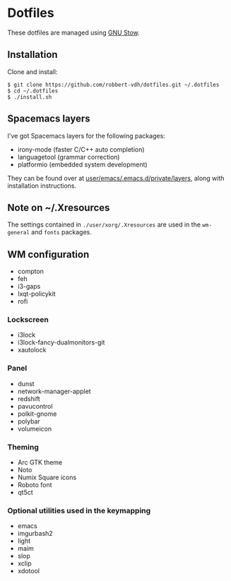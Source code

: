 # Dotfiles
These dotfiles are managed using 
[GNU Stow](https://www.gnu.org/software/stow/stow.html).

## Installation
Clone and install:

```shell
$ git clone https://github.com/robbert-vdh/dotfiles.git ~/.dotfiles
$ cd ~/.dotfiles
$ ./install.sh
```

## Spacemacs layers
I've got Spacemacs layers for the following packages:

-   irony-mode (faster C/C++ auto completion)
-   languagetool (grammar correction)
-   platformio (embedded system development)

They can be found over
at [user/emacs/.emacs.d/private/layers](user/emacs/.emacs.d/private/layers),
along with installation instructions.

## Note on ~/.Xresources
The settings contained in `./user/xorg/.Xresources` are used in the `wm-general`
and `fonts` packages.

## WM configuration
-   compton
-   feh
-   i3-gaps
-   lxqt-policykit
-   rofi

### Lockscreen
-   i3lock
-   i3lock-fancy-dualmonitors-git
-   xautolock

### Panel 
-   dunst
-   network-manager-applet
-   redshift
-   pavucontrol
-   polkit-gnome
-   polybar
-   volumeicon

### Theming
-   Arc GTK theme
-   Noto
-   Numix Square icons
-   Roboto font
-   qt5ct

### Optional utilities used in the keymapping
-   emacs
-   imgurbash2
-   light
-   maim
-   slop
-   xclip
-   xdotool
